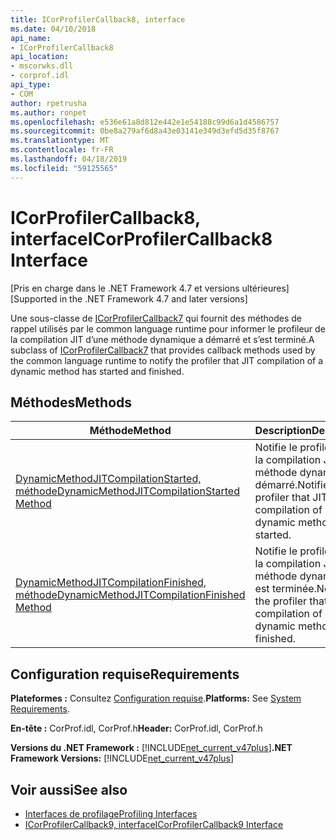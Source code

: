 ```yaml
---
title: ICorProfilerCallback8, interface
ms.date: 04/10/2018
api_name:
- ICorProfilerCallback8
api_location:
- mscorwks.dll
- corprof.idl
api_type:
- COM
author: rpetrusha
ms.author: ronpet
ms.openlocfilehash: e536e61a8d812e442e1e54188c99d6a1d4586757
ms.sourcegitcommit: 0be8a279af6d8a43e03141e349d3efd5d35f8767
ms.translationtype: MT
ms.contentlocale: fr-FR
ms.lasthandoff: 04/18/2019
ms.locfileid: "59125565"
---
```

# <a name="icorprofilercallback8-interface"></a><span data-ttu-id="fc5c6-102">ICorProfilerCallback8, interface</span><span class="sxs-lookup"><span data-stu-id="fc5c6-102">ICorProfilerCallback8 Interface</span></span>
<span data-ttu-id="fc5c6-103">[Pris en charge dans le .NET Framework 4.7 et versions ultérieures]</span><span class="sxs-lookup"><span data-stu-id="fc5c6-103">[Supported in the .NET Framework 4.7 and later versions]</span></span>  

 <span data-ttu-id="fc5c6-104">Une sous-classe de [ICorProfilerCallback7](icorprofilercallback7-interface.md) qui fournit des méthodes de rappel utilisés par le common language runtime pour informer le profileur de la compilation JIT d’une méthode dynamique a démarré et s’est terminé.</span><span class="sxs-lookup"><span data-stu-id="fc5c6-104">A subclass of [ICorProfilerCallback7](icorprofilercallback7-interface.md) that provides callback methods used by the common language runtime to notify the profiler that JIT compilation of a dynamic method has started and finished.</span></span> 
  
## <a name="methods"></a><span data-ttu-id="fc5c6-105">Méthodes</span><span class="sxs-lookup"><span data-stu-id="fc5c6-105">Methods</span></span>  
  
|<span data-ttu-id="fc5c6-106">Méthode</span><span class="sxs-lookup"><span data-stu-id="fc5c6-106">Method</span></span>|<span data-ttu-id="fc5c6-107">Description</span><span class="sxs-lookup"><span data-stu-id="fc5c6-107">Description</span></span>|  
|------------|-----------------|  
|[<span data-ttu-id="fc5c6-108">DynamicMethodJITCompilationStarted, méthode</span><span class="sxs-lookup"><span data-stu-id="fc5c6-108">DynamicMethodJITCompilationStarted Method</span></span>](icorprofilercallback8-dynamicmethodjitcompilationstarted-method.md)|<span data-ttu-id="fc5c6-109">Notifie le profileur que la compilation JIT d’une méthode dynamique a démarré.</span><span class="sxs-lookup"><span data-stu-id="fc5c6-109">Notifies the profiler that JIT compilation of a dynamic method has started.</span></span>|  
|[<span data-ttu-id="fc5c6-110">DynamicMethodJITCompilationFinished, méthode</span><span class="sxs-lookup"><span data-stu-id="fc5c6-110">DynamicMethodJITCompilationFinished Method</span></span>](icorprofilercallback8-dynamicmethodjitcompilationfinished-method.md)|<span data-ttu-id="fc5c6-111">Notifie le profileur que la compilation JIT d’une méthode dynamique est terminée.</span><span class="sxs-lookup"><span data-stu-id="fc5c6-111">Notifies the profiler that JIT compilation of a dynamic method has finished.</span></span>|  
  
## <a name="requirements"></a><span data-ttu-id="fc5c6-112">Configuration requise</span><span class="sxs-lookup"><span data-stu-id="fc5c6-112">Requirements</span></span>  
 <span data-ttu-id="fc5c6-113">**Plateformes :** Consultez [Configuration requise](../../get-started/system-requirements.md).</span><span class="sxs-lookup"><span data-stu-id="fc5c6-113">**Platforms:** See [System Requirements](../../get-started/system-requirements.md).</span></span>  
  
 <span data-ttu-id="fc5c6-114">**En-tête :** CorProf.idl, CorProf.h</span><span class="sxs-lookup"><span data-stu-id="fc5c6-114">**Header:** CorProf.idl, CorProf.h</span></span>  
  
<span data-ttu-id="fc5c6-115">**Versions du .NET Framework :** [!INCLUDE[net_current_v47plus](../../../../includes/net-current-v47plus.md)]</span><span class="sxs-lookup"><span data-stu-id="fc5c6-115">**.NET Framework Versions:** [!INCLUDE[net_current_v47plus](../../../../includes/net-current-v47plus.md)]</span></span>  

## <a name="see-also"></a><span data-ttu-id="fc5c6-116">Voir aussi</span><span class="sxs-lookup"><span data-stu-id="fc5c6-116">See also</span></span>

- [<span data-ttu-id="fc5c6-117">Interfaces de profilage</span><span class="sxs-lookup"><span data-stu-id="fc5c6-117">Profiling Interfaces</span></span>](profiling-interfaces.md)
- [<span data-ttu-id="fc5c6-118">ICorProfilerCallback9, interface</span><span class="sxs-lookup"><span data-stu-id="fc5c6-118">ICorProfilerCallback9 Interface</span></span>](icorprofilercallback9-interface.md)
